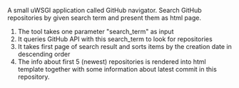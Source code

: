 A small uWSGI application called GitHub navigator.
Search GitHub repositories by given search term and present them as html page. 
1) The tool takes one parameter "search_term" as input
2) It queries GitHub API with this search_term to look for repositories
3) It takes first page of search result and sorts items by the creation date in descending order
4) The info about first 5 (newest) repositories is rendered into html template together with some information about latest commit in this repository.
